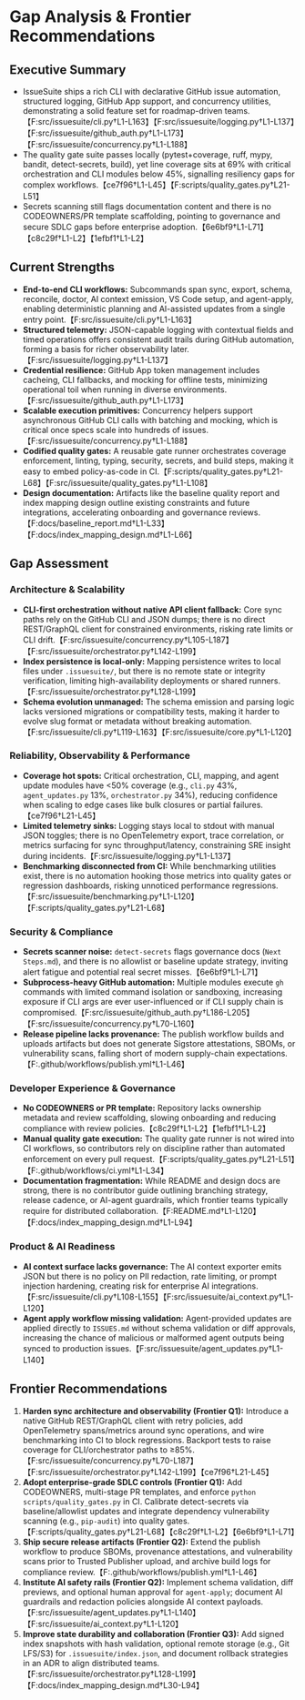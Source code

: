 # Gap Analysis & Frontier Recommendations

## Executive Summary
- IssueSuite ships a rich CLI with declarative GitHub issue automation, structured logging, GitHub App support, and concurrency utilities, demonstrating a solid feature set for roadmap-driven teams.【F:src/issuesuite/cli.py†L1-L163】【F:src/issuesuite/logging.py†L1-L137】【F:src/issuesuite/github_auth.py†L1-L173】【F:src/issuesuite/concurrency.py†L1-L188】
- The quality gate suite passes locally (pytest+coverage, ruff, mypy, bandit, detect-secrets, build), yet line coverage sits at 69% with critical orchestration and CLI modules below 45%, signalling resiliency gaps for complex workflows.【ce7f96†L1-L45】【F:scripts/quality_gates.py†L21-L51】
- Secrets scanning still flags documentation content and there is no CODEOWNERS/PR template scaffolding, pointing to governance and secure SDLC gaps before enterprise adoption.【6e6bf9†L1-L71】【c8c29f†L1-L2】【1efbf1†L1-L2】

## Current Strengths
- **End-to-end CLI workflows:** Subcommands span sync, export, schema, reconcile, doctor, AI context emission, VS Code setup, and agent-apply, enabling deterministic planning and AI-assisted updates from a single entry point.【F:src/issuesuite/cli.py†L1-L163】
- **Structured telemetry:** JSON-capable logging with contextual fields and timed operations offers consistent audit trails during GitHub automation, forming a basis for richer observability later.【F:src/issuesuite/logging.py†L1-L137】
- **Credential resilience:** GitHub App token management includes cacheing, CLI fallbacks, and mocking for offline tests, minimizing operational toil when running in diverse environments.【F:src/issuesuite/github_auth.py†L1-L173】
- **Scalable execution primitives:** Concurrency helpers support asynchronous GitHub CLI calls with batching and mocking, which is critical once specs scale into hundreds of issues.【F:src/issuesuite/concurrency.py†L1-L188】
- **Codified quality gates:** A reusable gate runner orchestrates coverage enforcement, linting, typing, security, secrets, and build steps, making it easy to embed policy-as-code in CI.【F:scripts/quality_gates.py†L21-L68】【F:src/issuesuite/quality_gates.py†L1-L108】
- **Design documentation:** Artifacts like the baseline quality report and index mapping design outline existing constraints and future integrations, accelerating onboarding and governance reviews.【F:docs/baseline_report.md†L1-L33】【F:docs/index_mapping_design.md†L1-L66】

## Gap Assessment
### Architecture & Scalability
- **CLI-first orchestration without native API client fallback:** Core sync paths rely on the GitHub CLI and JSON dumps; there is no direct REST/GraphQL client for constrained environments, risking rate limits or CLI drift.【F:src/issuesuite/concurrency.py†L105-L187】【F:src/issuesuite/orchestrator.py†L142-L199】
- **Index persistence is local-only:** Mapping persistence writes to local files under `.issuesuite/`, but there is no remote state or integrity verification, limiting high-availability deployments or shared runners.【F:src/issuesuite/orchestrator.py†L128-L199】
- **Schema evolution unmanaged:** The schema emission and parsing logic lacks versioned migrations or compatibility tests, making it harder to evolve slug format or metadata without breaking automation.【F:src/issuesuite/cli.py†L119-L163】【F:src/issuesuite/core.py†L1-L120】

### Reliability, Observability & Performance
- **Coverage hot spots:** Critical orchestration, CLI, mapping, and agent update modules have <50% coverage (e.g., `cli.py` 43%, `agent_updates.py` 13%, `orchestrator.py` 34%), reducing confidence when scaling to edge cases like bulk closures or partial failures.【ce7f96†L21-L45】
- **Limited telemetry sinks:** Logging stays local to stdout with manual JSON toggles; there is no OpenTelemetry export, trace correlation, or metrics surfacing for sync throughput/latency, constraining SRE insight during incidents.【F:src/issuesuite/logging.py†L1-L137】
- **Benchmarking disconnected from CI:** While benchmarking utilities exist, there is no automation hooking those metrics into quality gates or regression dashboards, risking unnoticed performance regressions.【F:src/issuesuite/benchmarking.py†L1-L120】【F:scripts/quality_gates.py†L21-L68】

### Security & Compliance
- **Secrets scanner noise:** `detect-secrets` flags governance docs (`Next Steps.md`), and there is no allowlist or baseline update strategy, inviting alert fatigue and potential real secret misses.【6e6bf9†L1-L71】
- **Subprocess-heavy GitHub automation:** Multiple modules execute `gh` commands with limited command isolation or sandboxing, increasing exposure if CLI args are ever user-influenced or if CLI supply chain is compromised.【F:src/issuesuite/github_auth.py†L186-L205】【F:src/issuesuite/concurrency.py†L70-L160】
- **Release pipeline lacks provenance:** The publish workflow builds and uploads artifacts but does not generate Sigstore attestations, SBOMs, or vulnerability scans, falling short of modern supply-chain expectations.【F:.github/workflows/publish.yml†L1-L46】

### Developer Experience & Governance
- **No CODEOWNERS or PR template:** Repository lacks ownership metadata and review scaffolding, slowing onboarding and reducing compliance with review policies.【c8c29f†L1-L2】【1efbf1†L1-L2】
- **Manual quality gate execution:** The quality gate runner is not wired into CI workflows, so contributors rely on discipline rather than automated enforcement on every pull request.【F:scripts/quality_gates.py†L21-L51】【F:.github/workflows/ci.yml†L1-L34】
- **Documentation fragmentation:** While README and design docs are strong, there is no contributor guide outlining branching strategy, release cadence, or AI-agent guardrails, which frontier teams typically require for distributed collaboration.【F:README.md†L1-L120】【F:docs/index_mapping_design.md†L1-L94】

### Product & AI Readiness
- **AI context surface lacks governance:** The AI context exporter emits JSON but there is no policy on PII redaction, rate limiting, or prompt injection hardening, creating risk for enterprise AI integrations.【F:src/issuesuite/cli.py†L108-L155】【F:src/issuesuite/ai_context.py†L1-L120】
- **Agent apply workflow missing validation:** Agent-provided updates are applied directly to `ISSUES.md` without schema validation or diff approvals, increasing the chance of malicious or malformed agent outputs being synced to production issues.【F:src/issuesuite/agent_updates.py†L1-L140】

## Frontier Recommendations
1. **Harden sync architecture and observability (Frontier Q1):** Introduce a native GitHub REST/GraphQL client with retry policies, add OpenTelemetry spans/metrics around sync operations, and wire benchmarking into CI to block regressions. Backport tests to raise coverage for CLI/orchestrator paths to ≥85%.【F:src/issuesuite/concurrency.py†L70-L187】【F:src/issuesuite/orchestrator.py†L142-L199】【ce7f96†L21-L45】
2. **Adopt enterprise-grade SDLC controls (Frontier Q1):** Add CODEOWNERS, multi-stage PR templates, and enforce `python scripts/quality_gates.py` in CI. Calibrate detect-secrets via baseline/allowlist updates and integrate dependency vulnerability scanning (e.g., `pip-audit`) into quality gates.【F:scripts/quality_gates.py†L21-L68】【c8c29f†L1-L2】【6e6bf9†L1-L71】
3. **Ship secure release artifacts (Frontier Q2):** Extend the publish workflow to produce SBOMs, provenance attestations, and vulnerability scans prior to Trusted Publisher upload, and archive build logs for compliance review.【F:.github/workflows/publish.yml†L1-L46】
4. **Institute AI safety rails (Frontier Q2):** Implement schema validation, diff previews, and optional human approval for `agent-apply`; document AI guardrails and redaction policies alongside AI context payloads.【F:src/issuesuite/agent_updates.py†L1-L140】【F:src/issuesuite/ai_context.py†L1-L120】
5. **Improve state durability and collaboration (Frontier Q3):** Add signed index snapshots with hash validation, optional remote storage (e.g., Git LFS/S3) for `.issuesuite/index.json`, and document rollback strategies in an ADR to align distributed teams.【F:src/issuesuite/orchestrator.py†L128-L199】【F:docs/index_mapping_design.md†L30-L94】
